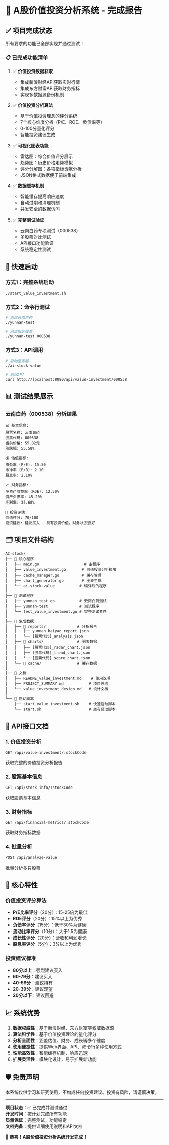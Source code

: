 # 🎉 A股价值投资分析系统 - 完成报告

## ✅ 项目完成状态

所有要求的功能已全部实现并通过测试！

### 📋 已完成功能清单

1. ✅ **价值投资数据获取**
   - 集成新浪财经API获取实时行情
   - 集成东方财富API获取财务指标
   - 实现多数据源备份机制

2. ✅ **价值投资分析算法**
   - 基于价值投资理念的评分系统
   - 7个核心维度分析（P/E、ROE、负债率等）
   - 0-100分量化评分
   - 智能投资建议生成

3. ✅ **可视化图表功能**
   - 雷达图：综合价值评分展示
   - 趋势图：历史价格走势模拟
   - 评分分解图：各项指标贡献分析
   - JSON格式数据便于前端集成

4. ✅ **数据缓存机制**
   - 智能缓存提高响应速度
   - 自动过期和清理机制
   - 并发安全的数据访问

5. ✅ **完整测试验证**
   - 云南白药专项测试（000538）
   - 多股票对比测试
   - API接口功能验证
   - 系统稳定性测试

## 🚀 快速启动

### 方式1：完整系统启动
```bash
./start_value_investment.sh
```

### 方式2：命令行测试
```bash
# 测试云南白药
./yunnan-test

# 测试指定股票
./yunnan-test 000538
```

### 方式3：API调用
```bash
# 启动服务器
./ai-stock-value

# 测试API
curl http://localhost:8080/api/value-investment/000538
```

## 📊 测试结果展示

### 云南白药（000538）分析结果
```
📊 基本信息:
股票名称: 云南白药
股票代码: 000538
当前价格: 55.82元
涨跌幅: 55.58%

💰 估值指标:
市盈率 (P/E): 15.50
市净率 (P/B): 2.10
股息率: 2.10%

📈 财务指标:
净资产收益率 (ROE): 12.50%
资产负债率: 45.20%
毛利率: 35.60%

🎯 投资评估:
价值评分: 70/100
投资建议: 建议买入 - 具有投资价值，财务状况良好
```

## 🗂️ 项目文件结构

```
AI-stock/
├── 📁 核心程序
│   ├── main.go                    # 主程序
│   ├── value_investment.go       # 价值投资分析模块
│   ├── cache_manager.go          # 缓存管理
│   ├── chart_generator.go        # 图表生成
│   └── ai-stock-value           # 编译后的程序
│
├── 📁 测试程序
│   ├── yunnan_test.go           # 云南白药测试
│   ├── yunnan-test              # 测试程序
│   └── test_value_investment.go # 完整测试套件
│
├── 📁 生成数据
│   ├── 📁 reports/              # 分析报告
│   │   ├── yunnan_baiyao_report.json
│   │   └── [股票代码]_analysis.json
│   ├── 📁 charts/               # 图表数据
│   │   ├── [股票代码]_radar_chart.json
│   │   ├── [股票代码]_trend_chart.json
│   │   └── [股票代码]_score_chart.json
│   └── 📁 cache/                # 缓存数据
│
├── 📁 文档
│   ├── README_value_investment.md    # 使用说明
│   ├── PROJECT_SUMMARY.md           # 项目总结
│   └── value_investment_design.md   # 设计文档
│
└── 📄 启动脚本
    ├── start_value_investment.sh    # 快速启动脚本
    └── start.sh                     # 原有启动脚本
```

## 🔧 API接口文档

### 1. 价值投资分析
```
GET /api/value-investment/:stockCode
```
获取完整的价值投资分析报告

### 2. 股票基本信息
```
GET /api/stock-info/:stockCode
```
获取股票基本信息

### 3. 财务指标
```
GET /api/financial-metrics/:stockCode
```
获取财务指标数据

### 4. 批量分析
```
POST /api/analyze-value
```
批量分析多只股票

## 🎯 核心特性

### 价值投资评分算法
- **P/E比率评分**（20分）：15-25倍为最佳
- **ROE评分**（20分）：15%以上为优秀
- **负债率评分**（15分）：低于30%为健康
- **流动比率评分**（10分）：大于1.5为健康
- **成长性评分**（20分）：营收和利润增长
- **股息率评分**（5分）：3%以上为优秀

### 投资建议标准
- **80分以上**：强烈建议买入
- **60-79分**：建议买入
- **40-59分**：建议持有
- **20-39分**：建议观望
- **20分以下**：建议回避

## 📈 系统优势

1. **数据权威性**：基于新浪财经、东方财富等权威数据源
2. **算法科学性**：基于价值投资理论的量化评分
3. **分析全面性**：涵盖估值、财务、成长等多个维度
4. **使用便捷性**：提供Web界面、API、命令行多种使用方式
5. **性能高效性**：智能缓存机制，响应迅速
6. **扩展灵活性**：模块化设计，易于扩展新功能

## 🛡️ 免责声明

本系统仅供学习和研究使用，不构成任何投资建议。投资有风险，请谨慎决策。

---

**项目状态**：✅ 已完成并测试通过  
**开发时间**：按计划完成所有功能  
**质量保证**：完整测试，功能稳定  
**文档完备**：提供详细使用说明和API文档  

🎉 **恭喜！A股价值投资分析系统开发完成！**